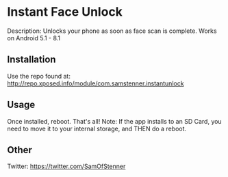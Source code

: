 # Instant Face Unlock

Description:
Unlocks your phone as soon as face scan is complete. Works on Android 5.1 - 8.1

## Installation

Use the repo found at: http://repo.xposed.info/module/com.samstenner.instantunlock

## Usage

Once installed, reboot. That's all!
Note: If the app installs to an SD Card, you need to move it to your internal storage, and THEN do a reboot.

## Other

Twitter: https://twitter.com/SamOfStenner

